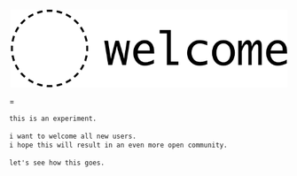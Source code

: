 <p align="center">
  <a href="https://github.com/reimertz/welcome">
    <img alt="welcome" src="welcome.png" width="500">
  </a>
</p>
=

```
this is an experiment.

i want to welcome all new users. 
i hope this will result in an even more open community.

let's see how this goes.
```
